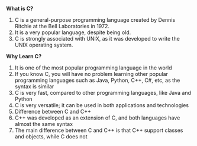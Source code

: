 **What is C?**
1.  C is a general-purpose programming language created by Dennis Ritchie at the Bell Laboratories in 1972.
2.  It is a very popular language, despite being old.
3.  C is strongly associated with UNIX, as it was developed to write the UNIX operating system.

**Why Learn C?**
1.  It is one of the most popular programming language in the world
2.  If you know C, you will have no problem learning other popular programming languages such as Java, Python, C++, C#, etc, as the syntax is similar
3.  C is very fast, compared to other programming languages, like Java and Python
4.  C is very versatile; it can be used in both applications and technologies
5.  Difference between C and C++
6.  C++ was developed as an extension of C, and both languages have almost the same syntax
7.  The main difference between C and C++ is that C++ support classes and objects, while C does not
